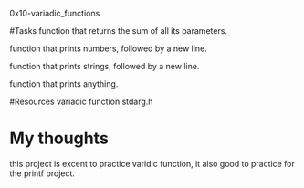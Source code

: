 0x10-variadic_functions

#Tasks
function that returns the sum of all its parameters.

function that prints numbers, followed by a new line.

function that prints strings, followed by a new line.

function that prints anything.

#Resources
variadic function
stdarg.h

# My thoughts 
this project is excent to practice varidic function, it also good to practice for the printf project.
